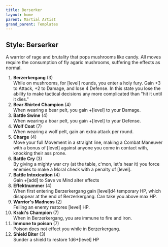 ```yaml
---
title: Berserker
layout: home
parent: Martial Artist
grand_parent: Templates
---
```


## Style: Berserker
A warrior of rage and brutality that pops mushrooms like candy. All moves require the consumption of fly agaric mushrooms, suffering the effects as normal. 

1. **Berzerkergang** (3) <br>
While on mushrooms, for [level] rounds, you enter a holy fury. Gain +3 to Attack, +2 to Damage, and lose 4 Defense. In this state you lose the ability to make tactical decisions any more complicated than "hit it until it dies." 
2. **Bear Shirted Champion** (4) <br>
When wearing a bear pelt, you gain +[level] to your Damage.
3. **Battle Swine** (4) <br>
When wearing a boar pelt, you gain +[level] to your Defense.
4. **Wolf Coat** (7) <br>
When wearing a wolf pelt, gain an extra attack per round.  
5. **Charge** (4) <br>
Move your full Movement in a straight line, making a Combat Maneuver with a bonus of [level] against anyone you come in contact with, knocking their ass prone. 
6. **Battle Cry** (3) <br>
By giving a mighty war cry (at the table, c'mon, let's hear it) you force enemies to make a Moral check with a penalty of [level]. 
7. **Battle Intoxication** (4) <br>
Gain +[add] to Save vs Mind alter effects
8. **Effektnummer** (4) <br>
When first entering Berzerkergang gain [level]d4 temporary HP, which disappear at the end of Berzerkergang. Can take you above max HP. 
9. **Warrior's Madness** (2) <br>
Felling an enemy restores [level] HP. 
10. **Kraki's Champion** (7) <br>
When in Berzerkergang, you are immune to fire and iron. 
11. **Immune to poison** (7) <br>
Poison does not effect you while in Berzerkergang. 
12. **Shield Biter** (3) <br>
Sunder a shield to restore 1d6+[level] HP
